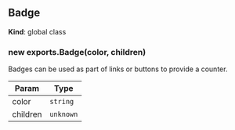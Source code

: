 <a name="Badge"></a>

## Badge
**Kind**: global class  
<a name="new_Badge_new"></a>

### new exports.Badge(color, children)
Badges can be used as part of links or buttons to provide a counter.


| Param | Type |
| --- | --- |
| color | <code>string</code> | 
| children | <code>unknown</code> | 
